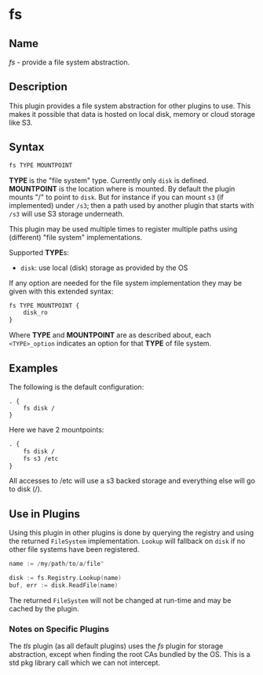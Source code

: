 # fs

## Name

*fs* - provide a file system abstraction.

## Description

This plugin provides a file system abstraction for other plugins to use. This makes it possible that
data is hosted on local disk, memory or cloud storage like S3.

## Syntax

~~~ txt
fs TYPE MOUNTPOINT
~~~

**TYPE** is the "file system" type. Currently only `disk` is defined. **MOUNTPOINT** is the location
where is mounted. By default the plugin mounts "/" to point to `disk`. But for instance if you can
mount `s3` (if implemented) under `/s3`; then a path used by another plugin that starts with `/s3`
will use S3 storage underneath.

This plugin may be used multiple times to register multiple paths using (different) "file system"
implementations.

Supported **TYPE**s:

* `disk`: use local (disk) storage as provided by the OS

If any option are needed for the file system implementation they may be given with this extended
syntax:

~~~ txt
fs TYPE MOUNTPOINT {
    disk_ro
}
~~~

Where **TYPE** and **MOUNTPOINT** are as described about, each `<TYPE>_option` indicates an option
for that **TYPE** of file system.

## Examples

The following is the default configuration:

~~~ corefile
. {
    fs disk /
}
~~~

Here we have 2 mountpoints:

~~~ txt
. {
    fs disk /
    fs s3 /etc
}
~~~

All accesses to /etc will use a s3 backed storage and everything else will go to disk (/).

## Use in Plugins

Using this plugin in other plugins is done by querying the registry and using the returned `FileSystem`
implementation. `Lookup` will fallback on `disk` if no other file systems have been registered.

~~~ go
name := /my/path/to/a/file"

disk := fs.Registry.Lookup(name)
buf, err := disk.ReadFile(name)
~~~

The returned `FileSystem` will not be changed at run-time and may be cached by the plugin.

### Notes on Specific Plugins

The *tls* plugin (as all default plugins) uses the *fs* plugin for storage abstraction, except when
finding the root CAs bundled by the OS. This is a std pkg library call which we can not intercept.
